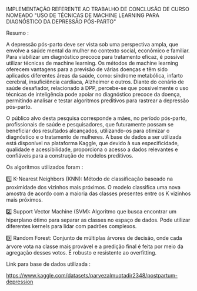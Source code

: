 IMPLEMENTAÇÃO REFERENTE AO TRABALHO DE CONCLUSÃO DE CURSO NOMEADO "USO DE TÉCNICAS DE MACHINE LEARNING PARA DIAGNÓSTICO DA DEPRESSÃO PÓS-PARTO"
 
Resumo :

A depressão pós-parto deve ser vista sob uma perspectiva ampla, que envolve a saúde mental da mulher no contexto social, econômico e familiar. Para viabilizar um diagnóstico precoce para tratamento eficaz, é possível utilizar técnicas de machine learning.
Os métodos de machine learning oferecem vantagens para a previsão de várias doenças e têm sido aplicados diferentes áreas da saúde, como: síndrome metabólica, infarto cerebral, insuficiência cardíaca, Alzheimer e outros. Diante do cenário de saúde desafiador, relacionado à DPP, percebe-se que possivelmente o uso técnicas de inteligência pode apoiar no diagnóstico precoce da doença, permitindo analisar e testar algoritmos preditivos para rastrear a depressão pós-parto.

O público alvo desta pesquisa corresponde a mães, no período pós-parto, profissionais de saúde e pesquisadores, que futuramente possam se beneficiar dos resultados alcançados, utilizando-os para otimizar o diagnóstico e o tratamento de mulheres. A base de dados a ser utilizada está disponível na plataforma Kaggle, que devido à sua especificidade, qualidade e acessibilidade, proporciona o acesso a dados relevantes e confiáveis para a construção de modelos preditivos. 

Os algoritmos utilizados foram :

1️⃣ K-Nearest Neighbors (KNN): Método de classificação baseado na proximidade dos vizinhos mais próximos. O modelo classifica uma nova amostra de acordo com a maioria das classes presentes entre os K vizinhos mais próximos.

2️⃣ Support Vector Machine (SVM): Algoritmo que busca encontrar um hiperplano ótimo para separar as classes no espaço de dados. Pode utilizar diferentes kernels para lidar com padrões complexos.

3️⃣ Random Forest: Conjunto de múltiplas árvores de decisão, onde cada árvore vota na classe mais provável e a predição final é feita por meio da agregação desses votos. É robusto e resistente ao overfitting.

Link para base de dados utilizada :

https://www.kaggle.com/datasets/parvezalmuqtadir2348/postpartum-depression
